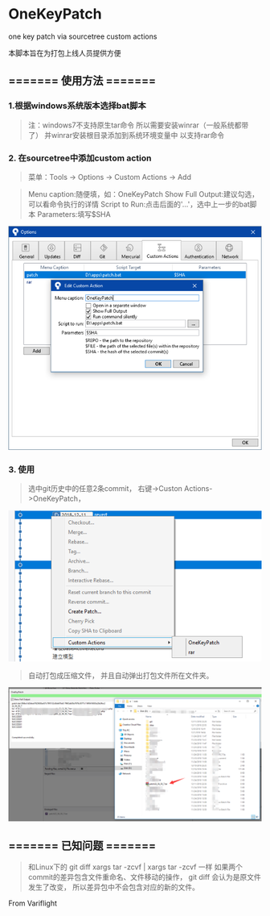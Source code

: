 # OneKeyPatch
one key patch via sourcetree custom actions

本脚本旨在为打包上线人员提供方便


## ======= 使用方法 =======

### 1.根据windows系统版本选择bat脚本

> 注：windows7不支持原生tar命令
所以需要安装winrar（一般系统都带了）
并winrar安装根目录添加到系统环境变量中
以支持rar命令

### 2. 在sourcetree中添加custom action

> 菜单：Tools -> Options -> Custom Actions -> Add

> Menu caption:随便填，如：OneKeyPatch
Show Full Output:建议勾选，可以看命令执行的详情
Script to Run:点击后面的'...'，选中上一步的bat脚本
Parameters:填写$SHA

![setting](images/setting.png)

### 3. 使用
 
> 选中git历史中的任意2条commit，
右键->Custon Actions->OneKeyPatch，

![context](images/context.png)

> 自动打包成压缩文件，
并且自动弹出打包文件所在文件夹。

![output](images/output.png)

## ======= 已知问题 =======

> 和Linux下的 git diff xargs tar -zcvf | xargs tar -zcvf 一样
如果两个commit的差异包含文件重命名、文件移动的操作，
git diff 会认为是原文件发生了改变，
所以差异包中不会包含对应的新的文件。

From Variflight
